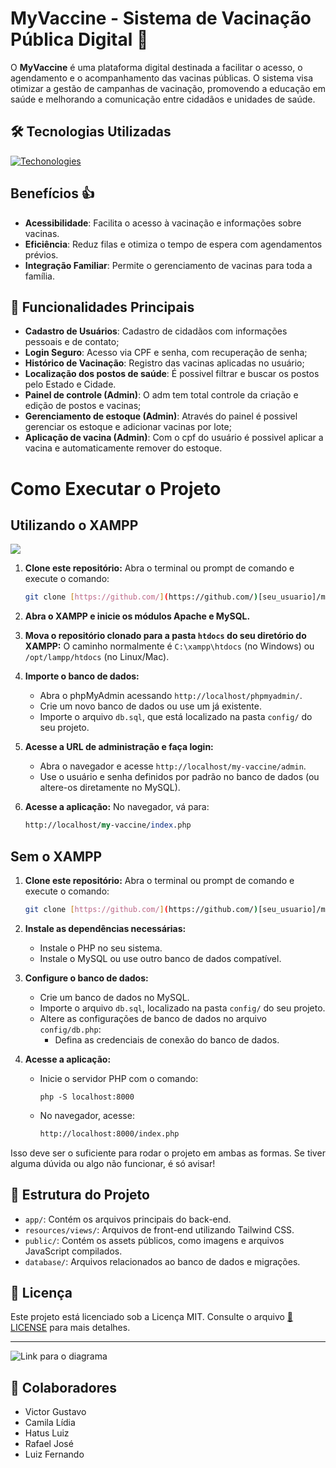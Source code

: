 # MyVaccine - Sistema de Vacinação Pública Digital 💉

O **MyVaccine** é uma plataforma digital destinada a facilitar o acesso, o agendamento e o acompanhamento das vacinas públicas. O sistema visa otimizar a gestão de campanhas de vacinação, promovendo a educação em saúde e melhorando a comunicação entre cidadãos e unidades de saúde.

<!--
<br><br>
![image](https://github.com/user-attachments/assets/745a28de-c486-42d9-893f-6f59a072f7e8)
<br><br>
 -->

## 🛠️ Tecnologias Utilizadas
[![Techonologies](https://skillicons.dev/icons?i=php,mysql,tailwindcss,js,html,css,figma,git,vscode)](https://skillicons.dev)

## Benefícios 👍
- **Acessibilidade**: Facilita o acesso à vacinação e informações sobre vacinas.
- **Eficiência**: Reduz filas e otimiza o tempo de espera com agendamentos prévios.
- **Integração Familiar**: Permite o gerenciamento de vacinas para toda a família.

## 🌟 Funcionalidades Principais

- **Cadastro de Usuários**: Cadastro de cidadãos com informações pessoais e de contato;
- **Login Seguro**: Acesso via CPF e senha, com recuperação de senha;
- **Histórico de Vacinação**: Registro das vacinas aplicadas no usuário;
- **Localização dos postos de saúde**: É possivel filtrar e buscar os postos pelo Estado e Cidade.
- **Painel de controle (Admin)**: O adm tem total controle da criação e edição de postos e vacinas;
- **Gerenciamento de estoque (Admin)**: Através do painel é possivel gerenciar os estoque e adicionar vacinas por lote;
- **Aplicação de vacina (Admin)**: Com o cpf do usuário é possivel aplicar a vacina e automaticamente remover do estoque.


# Como Executar o Projeto

## Utilizando o XAMPP
 <img src="https://img.shields.io/badge/Xampp-F37623?style=for-the-badge&logo=xampp&logoColor=white" />   

1.  **Clone este repositório:**
    Abra o terminal ou prompt de comando e execute o comando:
    ```bash
    git clone [https://github.com/](https://github.com/)[seu_usuario]/myvaccine.git
    ```

2.  **Abra o XAMPP e inicie os módulos Apache e MySQL.**

3.  **Mova o repositório clonado para a pasta `htdocs` do seu diretório do XAMPP:**
    O caminho normalmente é `C:\xampp\htdocs` (no Windows) ou `/opt/lampp/htdocs` (no Linux/Mac).

4.  **Importe o banco de dados:**
    * Abra o phpMyAdmin acessando `http://localhost/phpmyadmin/`.
    * Crie um novo banco de dados ou use um já existente.
    * Importe o arquivo `db.sql`, que está localizado na pasta `config/` do seu projeto.

5.  **Acesse a URL de administração e faça login:**
    * Abra o navegador e acesse `http://localhost/my-vaccine/admin`.
    * Use o usuário e senha definidos por padrão no banco de dados (ou altere-os diretamente no MySQL).

6.  **Acesse a aplicação:**
    No navegador, vá para:
    ```perl
    http://localhost/my-vaccine/index.php
    ```

## Sem o XAMPP

1.  **Clone este repositório:**
    Abra o terminal ou prompt de comando e execute o comando:
    ```bash
    git clone [https://github.com/](https://github.com/)[seu_usuario]/myvaccine.git
    ```

2.  **Instale as dependências necessárias:**
    * Instale o PHP no seu sistema.
    * Instale o MySQL ou use outro banco de dados compatível.

3.  **Configure o banco de dados:**
    * Crie um banco de dados no MySQL.
    * Importe o arquivo `db.sql`, localizado na pasta `config/` do seu projeto.
    * Altere as configurações de banco de dados no arquivo `config/db.php`:
        * Defina as credenciais de conexão do banco de dados.

4.  **Acesse a aplicação:**
    * Inicie o servidor PHP com o comando:
        ```nginx
        php -S localhost:8000
        ```
    * No navegador, acesse:
        ```bash
        http://localhost:8000/index.php
        ```

Isso deve ser o suficiente para rodar o projeto em ambas as formas. Se tiver alguma dúvida ou algo não funcionar, é só avisar!

## 📂 Estrutura do Projeto

- `app/`: Contém os arquivos principais do back-end.
- `resources/views/`: Arquivos de front-end utilizando Tailwind CSS.
- `public/`: Contém os assets públicos, como imagens e arquivos JavaScript compilados.
- `database/`: Arquivos relacionados ao banco de dados e migrações.

## 📜 Licença

Este projeto está licenciado sob a Licença MIT. Consulte o arquivo [📜 LICENSE](LICENSE) para mais detalhes.

---

![Link para o diagrama](https://excalidraw.com/#json=_x42p5K-MXuhpgIOF6DGf,DkcBQ9oXJ7mMeW2tELUQuw)

## 💼 Colaboradores

- Victor Gustavo
- Camila Lídia
- Hatus Luiz
- Rafael José
- Luiz Fernando


<!--Desenvolvido por [Victor Gustavo](https://github.com/victorgustavodev).-->



